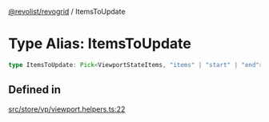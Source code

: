 [@revolist/revogrid](README.md) / ItemsToUpdate

# Type Alias: ItemsToUpdate

```ts
type ItemsToUpdate: Pick<ViewportStateItems, "items" | "start" | "end">;
```

## Defined in

[src/store/vp/viewport.helpers.ts:22](https://github.com/revolist/revogrid/blob/424884a9332ccde4a5d40c39536fe61d1ccacbfc/src/store/vp/viewport.helpers.ts#L22)
